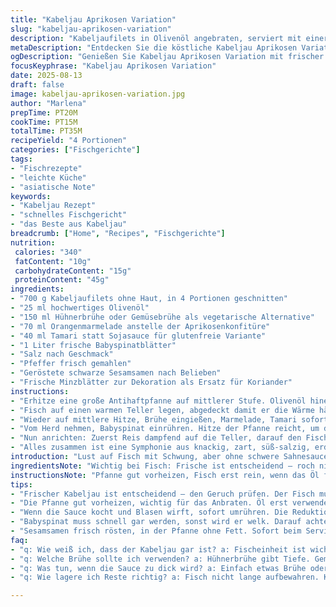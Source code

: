 ```yaml
---
title: "Kabeljau Aprikosen Variation"
slug: "kabeljau-aprikosen-variation"
description: "Kabeljaufilets in Olivenöl angebraten, serviert mit einer reduzierten Sauce aus Hühnerbrühe, Orangenmarmelade statt Aprikosenkonfitüre und Tamari anstelle von Sojasauce. Babyspinat wird zum Schluss in der Sauce kurz zusammengefallen. Dazu gedämpfter Jasminreis, garniert mit gerösteten Sesamsamen und frischer Minze als Alternative zu Koriander. Ausgewogen, fruchtig-salzig, mit texturkontrasten ohne Milchprodukte, Eier oder Nüsse. 25 Minuten Gesamtzeit, 4 Portionen."
metaDescription: "Entdecken Sie die köstliche Kabeljau Aprikosen Variation, fruchtig-salzig mit Jasminreis und frischer Minze. Einfach und raffiniert."
ogDescription: "Genießen Sie Kabeljau Aprikosen Variation mit frischer Minze und Jasminreis. Modernes Rezept mit einem asiatischen Twist."
focusKeyphrase: "Kabeljau Aprikosen Variation"
date: 2025-08-13
draft: false
image: kabeljau-aprikosen-variation.jpg
author: "Marlena"
prepTime: PT20M
cookTime: PT15M
totalTime: PT35M
recipeYield: "4 Portionen"
categories: ["Fischgerichte"]
tags:
- "Fischrezepte"
- "leichte Küche"
- "asiatische Note"
keywords:
- "Kabeljau Rezept"
- "schnelles Fischgericht"
- "das Beste aus Kabeljau"
breadcrumb: ["Home", "Recipes", "Fischgerichte"]
nutrition: 
 calories: "340"
 fatContent: "10g"
 carbohydrateContent: "15g"
 proteinContent: "45g"
ingredients:
- "700 g Kabeljaufilets ohne Haut, in 4 Portionen geschnitten"
- "25 ml hochwertiges Olivenöl"
- "150 ml Hühnerbrühe oder Gemüsebrühe als vegetarische Alternative"
- "70 ml Orangenmarmelade anstelle der Aprikosenkonfitüre"
- "40 ml Tamari statt Sojasauce für glutenfreie Variante"
- "1 Liter frische Babyspinatblätter"
- "Salz nach Geschmack"
- "Pfeffer frisch gemahlen"
- "Geröstete schwarze Sesamsamen nach Belieben"
- "Frische Minzblätter zur Dekoration als Ersatz für Koriander"
instructions:
- "Erhitze eine große Antihaftpfanne auf mittlerer Stufe. Olivenöl hinein – nur so viel, dass der Boden leicht glänzt. Filets salzen und pfeffern. Wenn das Öl zu rauchen beginnt, den Fisch hineinlegen. Fühlt sich beim Anfassen mit dem Spatel fest an? Dann nach 2-3 Minuten wenden. Fisch soll innen noch feucht und glasig bleiben, nicht trocken oder zerfallend."
- "Fisch auf einen warmen Teller legen, abgedeckt damit er die Wärme hält. Im Vergleich zur klassischen 2 Minuten pro Seite, gebe ich jetzt etwas mehr Zeit, das Fleisch ist dicker als bei früheren Versuchen. Geduld zahlt sich aus. Pfanne mit Küchenpapier leicht auswischen – die Reste geben zu viel Bitterkeit."
- "Wieder auf mittlere Hitze, Brühe eingießen, Marmelade, Tamari sofort dazu. Wenn die Brühe aufblubbert, Flüssigkeit umrühren, beobachten. Reduzieren, dass die Sauce dickflüssig, glänzend wird und kleine Blasen wirft – Zeichen, dass Zucker und Säure harmonieren. Dauert etwa 3 Minuten – länger wird zu klebrig. Mit Salz und Pfeffer abschmecken."
- "Vom Herd nehmen, Babyspinat einrühren. Hitze der Pfanne reicht, um die Blätter in der Sauce sanft zusammenfallen zu lassen. Nach 1 bis 2 Minuten ertastet man mit dem Kochlöffel den perfekten Zustand – noch weich, aber kein Matsch. Sofort, sonst verliert der Spinat Farbe und Nährstoffe."
- "Nun anrichten: Zuerst Reis dampfend auf die Teller, darauf den Fisch. Zwei Drittel der Sauce großzügig über Fisch und Reis geben. Rest und Spinat daneben oder unterheben – je nach Lust. Sesamsamen darüberstreuen, Minzblätter locker darüber. Gibt frische Würze und Textur. Koriander ist interessant, aber Minze milder und leichter in Kombination mit Orange."
- "Alles zusammen ist eine Symphonie aus knackig, zart, süß-salzig, erdig. Keine Knoten in der Sauce, keine matschigen Blätter. Bei der Hitze und Timing unbedingt auf dein Equipment achten! Pfannen heizen unterschiedlich, Marmelade variiert im Zucker. Manches Mal nehme ich auch Wasserkastanien für Crunch als Variante – kleines Experiment, passt gut dazu."
introduction: "Lust auf Fisch mit Schwung, aber ohne schwere Sahnesauce? Hier regiert fruchtig-salzig, frisch und direkt. Ich tausche gern Aprikosen gegen Orangenmarmelade, weil der Geschmack runder wirkt, weniger klebrig und etwas mehr Säure hat. Tamari ist meine erste Wahl bei Sojasauce – glutenfrei, mehr Umami und feinherber. Babyspinat kurz in der Sauce zieht all die Aromen und gibt wunderbare Frische. Die Sesamsamen sorgen für das kleine Knusper-Intermezzo. Nie unterschätzen: Fisch anbraten will Quickness, aber nicht zu heiß – sonst verbrennt er außen, bleibt innen roh. Im Zweifel lieber etwas weniger hitze und etwas länger. Wichtig, die Sauce nicht zu stark einkochen, sonst klebt sie nur noch. Einfach öfter abschmecken und auf glänzende Oberfläche achten, das ist das Zeichen für richtiges Reduzieren. Mit diesem Gericht kam ich immer wieder gut an, auch bei skeptischen Gästen, weil es ungewöhnlich, aber unkompliziert ist."
ingredientsNote: "Wichtig bei Fisch: Frische ist entscheidend – roch nie unangenehm, der Fisch soll elastisch sein und keine Schleimschicht haben. Olivenöl eignet sich wegen des milden Aromas. Verwendung von Hühnerbrühe verleiht Tiefe, aber Gemüsebrühe ersetzt es nachhaltig für Vegetarier. Marmelade durch Orangenmarmelade ersetzt – immer darauf achten, dass keine Stücke im Glas sind, sonst kann die Sauce unangenehm wirken. Tamari statt normaler Sojasauce für glutenfreie, aber noch vollmundige Würze. Babyspinat frisch, nicht welk, sonst ertränkt er die Sauce zu schnell. Geröstete Sesamsamen kannst du leicht selbst machen – kurz ohne Fett in die Pfanne geben, bis sie duften und Farbe nehmen. Minze frisch und nicht gelblich verwenden, hebt die fruchtigen Aromen perfekt hervor, dient als mild-frische Alternative zur kräftigen Korianderwurzel. Alles in Bio-Qualität oder vom vertrauenswürdigen Händler – schmeckt einfach anders."
instructionsNote: "Pfanne gut vorheizen, Fisch erst rein, wenn das Öl fast raucht – sonst bleibt er kleben. Beim Wenden immer schauen, ob sich der Fisch leicht löst, sonst zerfällt er. Bei der Sauce aufmerksam sein – die Blasen sind dein Freund, nicht das Zeichen für kochen. Die perfekte Reduktion erkennst du an einer dickflüssigen Konsistenz, die langsam vom Löffel tropft. Nicht zu lange, sonst wird sie zäh. Spinat muss unbedingt bei geringer Hitze knapp gar werden – sonst ist er matschig und verliert Farbe, wirkt unappetitlich. Am besten mit zwei Gabeln den Gargrad testen: noch leicht Biss, nicht mehr lang faserig. Sesamsamen unmittelbar vor dem Servieren streuen, sie können sonst Feuchtigkeit ziehen und weich werden. Reis dampfend heiß, auf keinen Fall hart oder trocken – am besten Jasminreis mit 1:1,5 Verhältnis Wasser kochen. Wenn kein Jasmin da, Basmatireis geht auch, aber etwas länger kochen. Beim Anrichten nach Gefühl arbeiten – die Sauce macht das Gericht lebendig, also nicht sparen. Zutatentausch funktioniert gut, keine Angst vor eigenen Interpretationen. Wichtig: Am Herd bleiben, das Gericht verlangt Aufmerksamkeit."
tips:
- "Frischer Kabeljau ist entscheidend – den Geruch prüfen. Der Fisch muss elastisch sein, keine Schleimschicht. Qualität merkt man, ob beim Braten das Aroma sofort durchdringt."
- "Die Pfanne gut vorheizen, wichtig für das Anbraten. Öl erst verwenden, wenn es fast raucht. Andernfalls haften die Filets. Wenden erst, wenn der Fisch vom Pfannenboden gleitet. Geduld!"
- "Wenn die Sauce kocht und Blasen wirft, sofort umrühren. Die Reduktion dauert etwa 3 Minuten. Nicht zu lange, sonst klebrig. Auf die glänzende Oberfläche achten, das ist das Zeichen."
- "Babyspinat muss schnell gar werden, sonst wird er welk. Darauf achten, dass die Pfanne nicht zu heiß ist. Lieber ein wenig geringer, um die Nährstoffe zu bewahren. Mach es zügig!"
- "Sesamsamen frisch rösten, in der Pfanne ohne Fett. Sofort beim Servieren drüberstreuen. Einfach! So bleibt das Knuspergefühl erhalten. Weich werden sie sonst schnell. Minzblätter verwenden für die frische Note."
faq:
- "q: Wie weiß ich, dass der Kabeljau gar ist? a: Fischeinheit ist wichtig. Wenn er beim Anstechen fest ist und nicht zerfällt, ist er gut. Er darf innen leicht glasig bleiben. Fertig!"
- "q: Welche Brühe sollte ich verwenden? a: Hühnerbrühe gibt Tiefe. Gemüsebrühe ist auch okay, macht das Gericht vegan. Geschmack bleibt klar und frisch. Beides ist möglich."
- "q: Was tun, wenn die Sauce zu dick wird? a: Einfach etwas Brühe oder Wasser hinzufügen. Verdünnen ist oft nötig, weil Marmeladen sehr unterschiedlich sind. Gut mischen, damit es passt."
- "q: Wie lagere ich Reste richtig? a: Fisch nicht lange aufbewahren. Kühl stellen. Am besten innerhalb eines Tages essen. Sauce auch im Kühlschrank lagern. Gut im Glas verschlossen."

---
```

